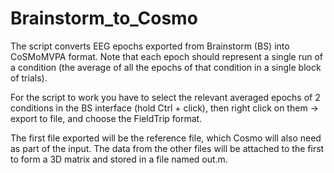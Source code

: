 # Brainstorm_to_Cosmo

The script converts EEG epochs exported from Brainstorm (BS) into CoSMoMVPA format.
Note that each epoch should represent a single run of a condition (the average of all the epochs of that condition in a single block of trials).

For the script to work you have to select the relevant averaged epochs of 2 conditions in the BS interface (hold Ctrl + click), then right click on them -> export to file, and choose the FieldTrip format.

The first file exported will be the reference file, which Cosmo will also need as part of the input.
The data from the other files will be attached to the first to form a 3D matrix and stored in a file named out.m.
